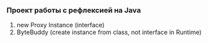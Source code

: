 ### Проект работы с рефлексией на Java

1. new Proxy Instance (interface)
2. ByteBuddy (create instance from class, not interface in Runtime)
